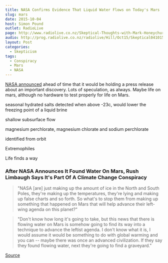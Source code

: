 ```yaml
---
title: NASA Confirms Evidence That Liquid Water Flows on Today's Mars
slug: mars
date: 2015-10-04
host: Simon Pound
outlet: RadioLive
page: http://www.radiolive.co.nz/Skeptical-Thoughts-with-Mark-Honeychurch/tabid/506/articleID/101721/Default.aspx
audio: http://prog.radiolive.co.nz/radiolive/Hill/Oct15/Skeptical041015.mp3
layout: Post
categories:
  - Skepticism
tags:
  - Conspiracy
  - Mars
  - NASA
---
```


[NASA announced](https://www.nasa.gov/press-release/nasa-confirms-evidence-that-liquid-water-flows-on-today-s-mars) ahead of time that it would be holding a press release about an important discovery. Lots of speculation, as always. Maybe life on mars, although no hardware to test properly for life on Mars.

<!-- more -->

seasonal hydrated salts detected when above -23c, would lower the freezing point of a liquid brine

shallow subsurface flow

magnesium perchlorate, magnesium chlorate and sodium perchlorate

identified from orbit

Extremophiles

Life finds a way

### After NASA Announces It Found Water On Mars, Rush Limbaugh Says It's Part Of A Climate Change Conspiracy

> "NASA [are] just making up the amount of ice in the North and South Poles, they're making up the temperatures, they're lying and making up false charts and so forth. So what's to stop them from making up something that happened on Mars that will help advance their left-wing agenda on this planet?"

> "Don't know how long it's going to take, but this news that there is flowing water on Mars is somehow going to find its way into a technique to advance the leftist agenda. I don't know what it is, I would assume it would be something to do with global warming and you can -- maybe there was once an advanced civilization. If they say they found flowing water, next they're going to find a graveyard."

[Source](http://mediamatters.org/video/2015/09/28/after-nasa-announces-it-found-water-on-mars-rus/205820)
